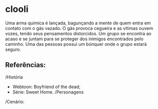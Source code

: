 # clooli
Uma arma química é lançada, bagunçando a mente de quem entra em contato com o gás vazado. O gás provoca cegueira e as vítimas ouvem vozes, tendo seus pensamentos distorcidos. Um grupo se encontra ao acaso e se juntam para se proteger dos inimigos encontrados pelo caminho. Uma das pessoas possui um búnquer onde o grupo estará seguro.

## Referências:
/História
 - Webtoon: Boyfriend of the dead;
 - Série: Sweet Home.
/Personagens

/Cenário: 